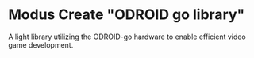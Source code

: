 # Modus Create "ODROID go library"

A light library utilizing the ODROID-go hardware to enable efficient video game development.
